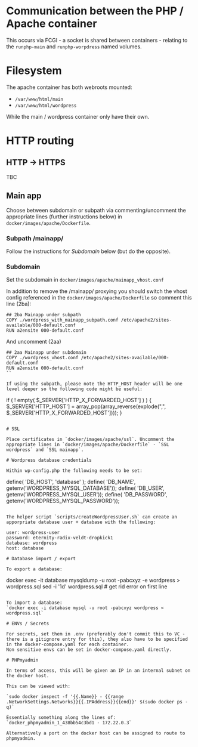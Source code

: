 # Communication between the PHP / Apache container

This occurs via FCGI - a socket is shared between containers - relating to the `runphp-main` and `runphp-worpdress` named volumes.

# Filesystem

The apache container has both webroots mounted:
- `/var/www/html/main`
- `/var/www/html/wordpress`

While the main / wordpress container only have their own.

# HTTP routing

## HTTP -> HTTPS

TBC

## Main app
Choose between subdomain or subpath via commenting/uncomment the appropriate lines (further instructions below) in `docker/images/apache/Dockerfile`.

### Subpath /mainapp/

Follow the instructions for *Subdomain* below (but do the opposite).

### Subdomain 
Set the subdomain in `docker/images/apache/mainapp_vhost.conf`

In addition to remove the /mainapp/ proxying you should switch the vhost config referenced in the `docker/images/apache/Dockerfile` so comment this line (2ba):
```
## 2ba Mainapp under subpath
COPY ./wordpress_with_mainapp_subpath.conf /etc/apache2/sites-available/000-default.conf
RUN a2ensite 000-default.conf
```

And uncomment (2aa)
```
## 2aa Mainapp under subdomain
COPY ./wordpress_vhost.conf /etc/apache2/sites-available/000-default.conf
RUN a2ensite 000-default.conf
``

If using the subpath, please note the HTTP_HOST header will be one level deeper so the following code might be useful:
```
if ( ! empty( $_SERVER['HTTP_X_FORWARDED_HOST'] ) ) {
    $_SERVER['HTTP_HOST'] = array_pop(array_reverse(explode(",", $_SERVER['HTTP_X_FORWARDED_HOST'])));
}
```

# SSL

Place certificates in `docker/images/apache/ssl`. Uncomment the appropriate lines in `docker/images/apache/Dockerfile` - `SSL wordpress` and `SSL mainapp`.

# Wordpress database credentials

Within wp-config.php the following needs to be set:

```
define( 'DB_HOST', 'database' );
define( 'DB_NAME', getenv('WORDPRESS_MYSQL_DATABASE'));
define( 'DB_USER', getenv('WORDPRESS_MYSQL_USER'));
define( 'DB_PASSWORD', getenv('WORDPRESS_MYSQL_PASSWORD'));
```

The helper script `scripts/createWordpressUser.sh` can create an apporpriate database user + database with the following:

user: wordpress-user
password: eternity-radix-veldt-dropkick1
database: wordpress
host: database

# Database import / export

To export a database:
```
docker exec -it database mysqldump -u root -pabcxyz -e wordpress > wordpress.sql
sed -i '1d' wordpress.sql # get rid error on first line
```

To import a database: 
`docker exec -i database mysql -u root -pabcxyz wordpress < wordpress.sql`

# ENVs / Secrets

For secrets, set them in .env (preferably don't commit this to VC - there is a gitignore entry for this), they also have to be specified in the docker-compose.yaml for each container.
Non sensitive envs can be set in docker-compose.yaml directly.

# PHPmyadmin

In terms of access, this will be given an IP in an internal subnet on the docker host.

This can be viewed with:

`sudo docker inspect -f '{{.Name}} - {{range .NetworkSettings.Networks}}{{.IPAddress}}{{end}}' $(sudo docker ps -q)`

Essentially something along the lines of:
`docker_phpmyadmin_1_438bb54c3bd1 - 172.22.0.3`

Alternatively a port on the docker host can be assigned to route to phpmyadmin.
